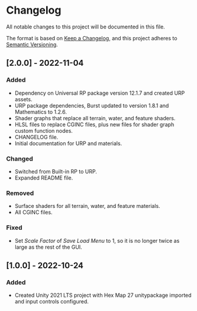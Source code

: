 # Changelog

All notable changes to this project will be documented in this file.

The format is based on [Keep a Changelog](https://keepachangelog.com/en/1.0.0/),
and this project adheres to [Semantic Versioning](https://semver.org/spec/v2.0.0.html).

## [2.0.0] - 2022-11-04

### Added

- Dependency on Universal RP package version 12.1.7 and created URP assets.
- URP package dependencies, Burst updated to version 1.8.1 and Mathematics to 1.2.6.
- Shader graphs that replace all terrain, water, and feature shaders.
- HLSL files to replace CGINC files, plus new files for shader graph custom function nodes.
- CHANGELOG file.
- Initial documentation for URP and materials.

### Changed

- Switched from Built-in RP to URP.
- Expanded README file.

### Removed

- Surface shaders for all terrain, water, and feature materials.
- All CGINC files.

### Fixed

- Set *Scale Factor* of *Save Load Menu* to 1, so it is no longer twice as large as the rest of the GUI.

## [1.0.0] - 2022-10-24

### Added

- Created Unity 2021 LTS project with Hex Map 27 unitypackage imported and input controls configured. 
